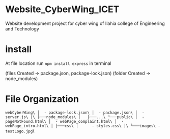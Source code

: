 # Website_CyberWing_ICET
Website development project for cyber wing of Ilahia college of Engineering and Technology


# install
At file location run 
`npm install express`
in terminal

(files Created -> package.json, package-lock.json)
(folder Created -> node_modules)


# File Organization

`webCyberWing\
│  - package-lock.json\
│  - package.json\
│  - server.js\
│\
├───node_modules\
│   ├───...\
└───public\
    │  - pageNotFound.html\
    │  - webPage_complaint.html\
    │  - webPage_intro.html\
    │
    ├───css\
    │      - styles.css\
    │\
    └───images\
           - testLogo.jpg`\
